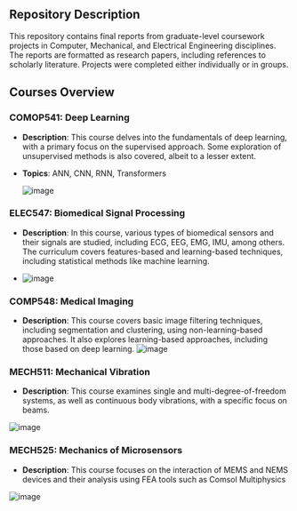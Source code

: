## Repository Description

This repository contains final reports from graduate-level coursework projects in Computer, Mechanical, and Electrical Engineering disciplines. The reports are formatted as research papers, including references to scholarly literature. Projects were completed either individually or in groups.

## Courses Overview

### COMOP541: Deep Learning
- **Description**: This course delves into the fundamentals of deep learning, with a primary focus on the supervised approach. Some exploration of unsupervised methods is also covered, albeit to a lesser extent.
- **Topics**: ANN, CNN, RNN, Transformers

  ![image](https://github.com/Fkiki18/Course-Work---Projects/assets/49412279/a3c644fb-39ec-4e54-bc3f-e4a0793ba99b)


### ELEC547: Biomedical Signal Processing
- **Description**: In this course, various types of biomedical sensors and their signals are studied, including ECG, EEG, EMG, IMU, among others. The curriculum covers features-based and learning-based techniques, including statistical methods like machine learning.
  
- ![image](https://github.com/Fkiki18/Course-Work---Projects/assets/49412279/357e7cd6-5259-4092-9089-a87f20a997e1)


### COMP548: Medical Imaging
- **Description**: This course covers basic image filtering techniques, including segmentation and clustering, using non-learning-based approaches. It also explores learning-based approaches, including those based on deep learning.
![image](https://github.com/Fkiki18/Course-Work---Projects/assets/49412279/ada12b3b-9164-4f10-8bfd-6f42e6e41499)

### MECH511: Mechanical Vibration
- **Description**: This course examines single and multi-degree-of-freedom systems, as well as continuous body vibrations, with a specific focus on beams.
  
![image](https://github.com/Fkiki18/Course-Work---Projects/assets/49412279/13745d94-39ec-461d-9557-b04b2269eaec)

### MECH525: Mechanics of Microsensors
- **Description**: This course focuses on the interaction of MEMS and NEMS devices and their analysis using FEA tools such as Comsol Multiphysics
  
![image](https://github.com/Fkiki18/Course-Work---Projects/assets/49412279/6672b0a5-2d4c-4a53-bebd-1abb7f7603d5)
